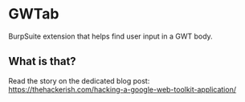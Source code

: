 # GWTab
BurpSuite extension that helps find user input in a GWT body.

## What is that?
Read the story on the dedicated blog post: https://thehackerish.com/hacking-a-google-web-toolkit-application/
